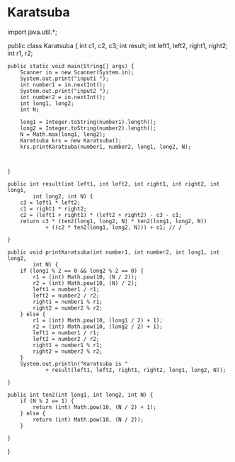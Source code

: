 # Karatsuba
import java.util.*;

public class Karatsuba {
	int c1, c2, c3;
	int result;
	int left1, left2, right1, right2;
	int r1, r2;

	public static void main(String[] args) {
		Scanner in = new Scanner(System.in);
		System.out.print("input1 ");
		int number1 = in.nextInt();
		System.out.print("input2 ");
		int number2 = in.nextInt();
		int long1, long2;
		int N;

		long1 = Integer.toString(number1).length();
		long2 = Integer.toString(number2).length();
		N = Math.max(long1, long2);
		Karatsuba krs = new Karatsuba();
		krs.printKaratsuba(number1, number2, long1, long2, N);

		

	}

	public int result(int left1, int left2, int right1, int right2, int long1,
			int long2, int N) {
		c3 = left1 * left2;
		c1 = right1 * right2;
		c2 = (left1 + right1) * (left2 + right2) - c3 - c1;
		return c3 * (ten2(long1, long2, N) * ten2(long1, long2, N))
				+ ((c2 * ten2(long1, long2, N))) + c1; // /

	}

	public void printKaratsuba(int number1, int number2, int long1, int long2,
			int N) {
		if (long1 % 2 == 0 && long2 % 2 == 0) {
			r1 = (int) Math.pow(10, (N / 2));
			r2 = (int) Math.pow(10, (N) / 2);
			left1 = number1 / r1;
			left2 = number2 / r2;
			right1 = number1 % r1;
			right2 = number2 % r2;
		} else {
			r1 = (int) Math.pow(10, (long1 / 2) + 1);
			r2 = (int) Math.pow(10, (long2 / 2) + 1);
			left1 = number1 / r1;
			left2 = number2 / r2;
			right1 = number1 % r1;
			right2 = number2 % r2;
		}
		System.out.println("Karatsuba is "
				+ result(left1, left2, right1, right2, long1, long2, N));

	}

	public int ten2(int long1, int long2, int N) {
		if (N % 2 == 1) {
			return (int) Math.pow(10, (N / 2) + 1);
		} else {
			return (int) Math.pow(10, (N / 2));
		}

	}
}
